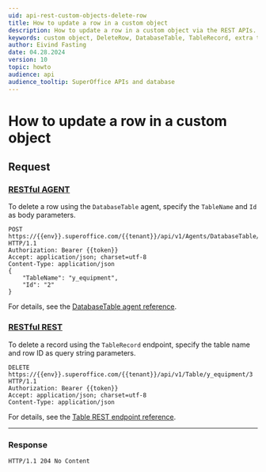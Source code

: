 ```yaml
---
uid: api-rest-custom-objects-delete-row
title: How to update a row in a custom object
description: How to update a row in a custom object via the REST APIs.
keywords: custom object, DeleteRow, DatabaseTable, TableRecord, extra table
author: Eivind Fasting
date: 04.28.2024
version: 10
topic: howto
audience: api
audience_tooltip: SuperOffice APIs and database
---
```


<!-- markdownlint-disable-file MD051 -->

# How to update a row in a custom object

## Request

### [RESTful AGENT](#tab/DatabaseTableAgent)

To delete a row using the `DatabaseTable` agent, specify the `TableName` and `Id` as body parameters.

```http!
POST https://{{env}}.superoffice.com/{{tenant}}/api/v1/Agents/DatabaseTable/DeleteRow HTTP/1.1
Authorization: Bearer {{token}}
Accept: application/json; charset=utf-8
Content-Type: application/json
{
    "TableName": "y_equipment",
    "Id": "2"
}
```

For details, see the [DatabaseTable agent reference][1].

### [RESTful REST](#tab/TableRecord)

To delete a record using the `TableRecord` endpoint, specify the table name and row ID as query string parameters.

```http!
DELETE  https://{{env}}.superoffice.com/{{tenant}}/api/v1/Table/y_equipment/3 HTTP/1.1
Authorization: Bearer {{token}}
Accept: application/json; charset=utf-8
Content-Type: application/json
```

For details, see the [Table REST endpoint reference][2].

***

### Response

```http_
HTTP/1.1 204 No Content
```

<!-- Referenced links -->
[1]: ../../../reference/restful/agent/DatabaseTable_Agent/v1DatabaseTableAgent_DeleteRow.md
[2]: ../../../reference/restful/rest/TableRecord/v1TableRecord_DeleteRow.md
